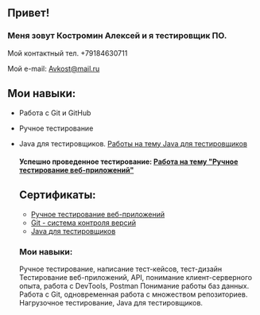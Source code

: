 ## Привет!

### Меня зовут Костромин Алексей и я тестировщик ПО.
Мой контактный тел. +79184630711

Мой e-mail: Avkost@mail.ru
## Мои навыки:
* Работа с Git и GitHub
* Ручное тестирование
* Java для тестировщиков. [Работы на тему Java для тестировщиков](https://github.com/stars/AlexeyKost/lists/java)
  
  #### Успешно проведенное тестирование: [Работа на тему "Ручное тестирование веб-приложений"](https://docs.google.com/spreadsheets/d/1BjioTJM5VhfHsddf-4Q5uy8YZ4kS16VjmQets0w4GiQ/edit#gid=0)

  ## Сертификаты:
  * [Ручное тестирование веб-приложений](https://github.com/AlexeyKost/About-Me/blob/main/%D0%A1%D0%B5%D1%80%D1%82%D0%B8%D1%84%D0%B8%D0%BA%D0%B0%D1%82%20%D1%80%D1%83%D1%87%D0%BD%D0%BE%D0%B5%20%D1%82%D0%B5%D1%81%D1%82%D0%B8%D1%80%D0%BE%D0%B2%D0%B0%D0%BD%D0%B8%D0%B5.jpg)
  * [Git - система контроля версий](https://github.com/AlexeyKost/About-Me/blob/main/%D0%A1%D0%B5%D1%80%D1%82%D0%B8%D1%84%D0%B8%D0%BA%D0%B0%D1%82%20Git.jpg)
  * [Java для тестировщиков](https://github.com/AlexeyKost/About-Me/blob/main/%D0%A1%D0%B5%D1%80%D1%82%D0%B8%D1%84%D0%B8%D0%BA%D0%B0%D1%82%20Java.jpg)
  
  ### Мои навыки:
  Ручное тестирование, написание тест-кейсов, тест-дизайн Тестирование веб-приложений, API, понимание клиент-серверного опыта, работа с DevTools, Postman Понимание работы баз данных. Работа с Git, одновременная работа с множеством репозиториев. Нагрузочное тестирование, Java для тестировщиков.
